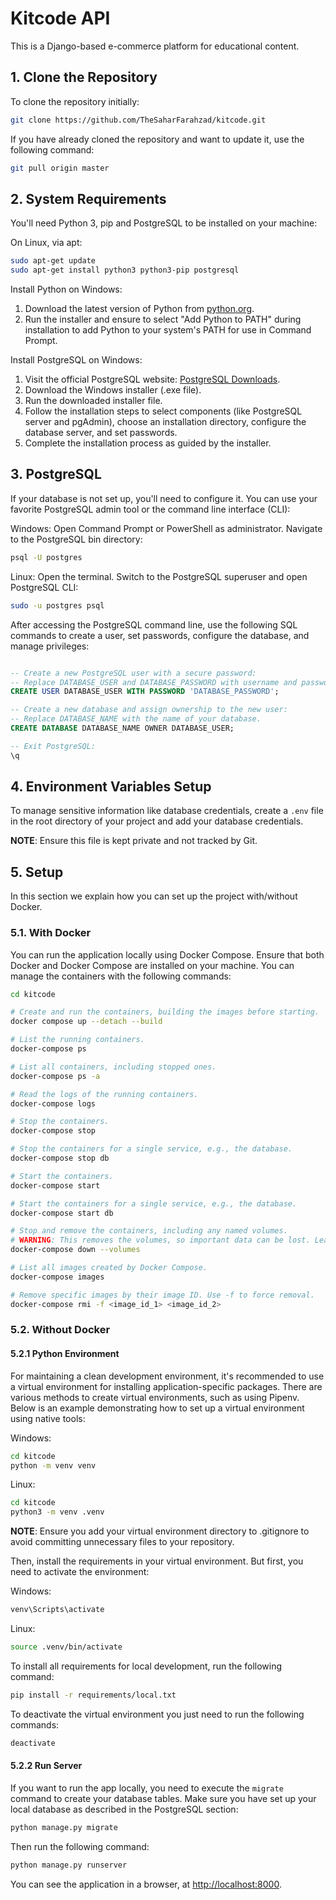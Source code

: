 # Kitcode API

This is a Django-based e-commerce platform for educational content.


## 1. <a name='CloneRepository'></a>Clone the Repository

To clone the repository initially:

```bash
git clone https://github.com/TheSaharFarahzad/kitcode.git
```

If you have already cloned the repository and want to update it, use the following command:

```bash
git pull origin master
```


## 2. System Requirements

You'll need Python 3, pip and PostgreSQL to be installed on your machine:

On Linux, via apt:

```bash
sudo apt-get update
sudo apt-get install python3 python3-pip postgresql
```

Install Python on Windows:

1. Download the latest version of Python from [python.org](https://www.python.org/downloads/).
2. Run the installer and ensure to select "Add Python to PATH" during installation to add Python to your system's PATH for use in Command Prompt.

Install PostgreSQL on Windows:

1. Visit the official PostgreSQL website: [PostgreSQL Downloads](https://www.postgresql.org/download/).
2. Download the Windows installer (.exe file).
3. Run the downloaded installer file.
4. Follow the installation steps to select components (like PostgreSQL server and pgAdmin), choose an installation directory, configure the database server, and set passwords.
6. Complete the installation process as guided by the installer.


## 3. <a name='PostgreSQL'></a>PostgreSQL

If your database is not set up, you'll need to configure it. You can use your favorite PostgreSQL admin tool or the command line interface (CLI):

Windows:
Open Command Prompt or PowerShell as administrator. Navigate to the PostgreSQL bin directory:
```bash
psql -U postgres
```

Linux:
Open the terminal. Switch to the PostgreSQL superuser and open PostgreSQL CLI:
```bash
sudo -u postgres psql
```

After accessing the PostgreSQL command line, use the following SQL commands to create a user, set passwords, configure the database, and manage privileges:

```sql

-- Create a new PostgreSQL user with a secure password:
-- Replace DATABASE_USER and DATABASE_PASSWORD with username and password in .env file.
CREATE USER DATABASE_USER WITH PASSWORD 'DATABASE_PASSWORD';

-- Create a new database and assign ownership to the new user:
-- Replace DATABASE_NAME with the name of your database.
CREATE DATABASE DATABASE_NAME OWNER DATABASE_USER;

-- Exit PostgreSQL:
\q

```

## 4. Environment Variables Setup

To manage sensitive information like database credentials, create a `.env` file in the root directory of your project and add your database credentials.

**NOTE**: Ensure this file is kept private and not tracked by Git.


## 5. <a name='Setup'></a>Setup

In this section we explain how you can set up the project with/without Docker.

### 5.1. <a name='SetupWithDocker'></a>With Docker

You can run the application locally using Docker Compose. Ensure that both Docker and Docker Compose are installed on your machine.
You can manage the containers with the following commands:

```bash
cd kitcode

# Create and run the containers, building the images before starting.
docker compose up --detach --build

# List the running containers.
docker-compose ps

# List all containers, including stopped ones.
docker-compose ps -a

# Read the logs of the running containers.
docker-compose logs

# Stop the containers.
docker-compose stop

# Stop the containers for a single service, e.g., the database.
docker-compose stop db

# Start the containers.
docker-compose start

# Start the containers for a single service, e.g., the database.
docker-compose start db

# Stop and remove the containers, including any named volumes.
# WARNING: This removes the volumes, so important data can be lost. Leave out `--volumes` if needed.
docker-compose down --volumes

# List all images created by Docker Compose.
docker-compose images

# Remove specific images by their image ID. Use -f to force removal.
docker-compose rmi -f <image_id_1> <image_id_2>
```

### 5.2. <a name='SetupWithoutDocker'></a>Without Docker

#### 5.2.1 Python Environment

For maintaining a clean development environment, it's recommended to use a virtual environment for installing application-specific packages. There are various methods to create virtual environments, such as using Pipenv. Below is an example demonstrating how to set up a virtual environment using native tools:

Windows:
```bash
cd kitcode
python -m venv venv
```

Linux:
```bash
cd kitcode
python3 -m venv .venv
```

**NOTE**: Ensure you add your virtual environment directory to .gitignore to avoid committing unnecessary files to your repository.

Then, install the requirements in your virtual environment. But first, you need to activate the environment:

Windows:
```bash
venv\Scripts\activate
```

Linux:
```bash
source .venv/bin/activate
```

To install all requirements for local development, run the following command:

```bash
pip install -r requirements/local.txt
```

To deactivate the virtual environment you just need to run the following commands:

```bash
deactivate
```


#### 5.2.2 Run Server

If you want to run the app locally, you need to execute the `migrate` command to create your database tables. Make sure you have set up your local database as described in the PostgreSQL section:

```bash
python manage.py migrate
```

Then run the following command:

```bash
python manage.py runserver
```

You can see the application in a browser, at [http://localhost:8000](http://localhost:8000).

